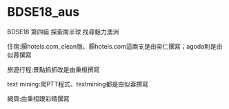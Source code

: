 # BDSE18_aus
BDSE18 第四組 探索南半球 找尋魅力澳洲

住宿:顥hotels.com_clean版、顥hotels.com這兩支是由奕仁撰寫；agoda則是由似蓉撰寫

旅遊行程:景點抓抓改是由秉桓撰寫

text mining:爬PTT程式、textmining都是由似蓉撰寫

網頁:由秉桓跟彩晴撰寫
